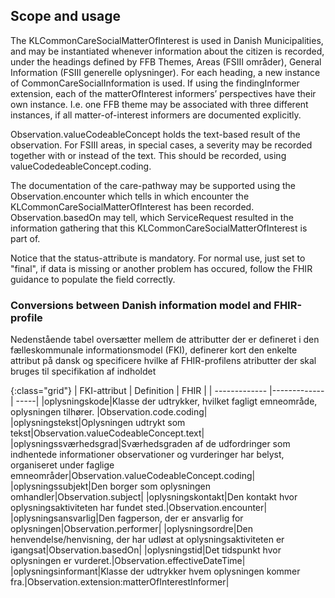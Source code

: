 ## Scope and usage
The KLCommonCareSocialMatterOfInterest is used in Danish Municipalities, and may be instantiated whenever information about the citizen is recorded, under the headings defined by FFB Themes, Areas (FSIII områder), General Information (FSIII generelle oplysninger). For each heading, a new instance of CommonCareSocialInformation is used. If using the findingInformer extension, each of the matterOfInterest informers’ perspectives have their own instance. I.e. one FFB theme may be associated with three different instances, if all matter-of-interest informers are documented explicitly. 

Observation.valueCodeableConcept holds the text-based result of the observation. For FSIII areas, in special cases, a severity may be recorded together with or instead of the text. This should be recorded, using valueCodedeableConcept.coding.

The documentation of the care-pathway may be supported using the Observation.encounter which tells in which encounter the KLCommonCareSocialMatterOfInterest has been recorded. Observation.basedOn may tell, which ServiceRequest resulted in the information gathering that this KLCommonCareSocialMatterOfInterest is part of.

Notice that the status-attribute is mandatory. For normal use, just set to "final", if data is missing or another problem has occured, follow the FHIR guidance to populate the field correctly.


### Conversions between Danish information model and FHIR-profile

Nedenstående tabel oversætter mellem de attributter der er defineret i den fælleskommunale informationsmodel (FKI), definerer kort den enkelte attribut på dansk og specificere hvilke af FHIR-profilens atributter der skal bruges til specifikation af indholdet

{:class="grid"}
|   FKI-attribut      | Definition        | FHIR  |
| ------------- |-------------| -----|
|oplysningskode|Klasse der udtrykker, hvilket fagligt emneområde, oplysningen tilhører. |Observation.code.coding|
|oplysningstekst|Oplysningen udtrykt som tekst|Observation.valueCodeableConcept.text|
|oplysningssværhedsgrad|Sværhedsgraden af de udfordringer som indhentede informationer observationer og vurderinger har belyst, organiseret under faglige emneområder|Observation.valueCodeableConcept.coding|
|oplysningssubjekt|Den borger som oplysningen omhandler|Observation.subject|
|oplysningskontakt|Den kontakt hvor oplysningsaktiviteten har fundet sted.|Observation.encounter|
|oplysningsansvarlig|Den fagperson, der er ansvarlig for oplysningen|Observation.performer|
|oplysningsordre|Den henvendelse/henvisning, der har udløst at oplysningsaktiviteten er igangsat|Observation.basedOn|
|oplysningstid|Det tidspunkt hvor oplysningen er vurderet.|Observation.effectiveDateTime|
|oplysningsinformant|Klasse der udtrykker hvem oplysningen kommer fra.|Observation.extension:matterOfInterestInformer|